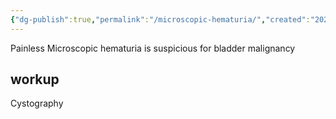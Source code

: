 ```yaml
---
{"dg-publish":true,"permalink":"/microscopic-hematuria/","created":"2024-06-17T13:19:19.391-07:00","updated":"2025-09-24T10:36:50.395-07:00"}
---
```




Painless Microscopic hematuria is suspicious for bladder malignancy
## workup
Cystography
